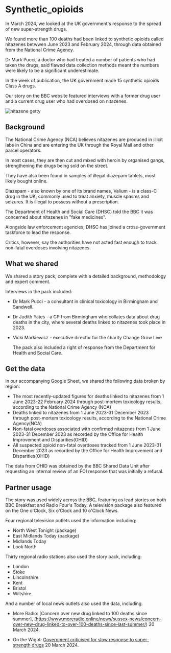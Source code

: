 # Synthetic_opioids

In March 2024, we looked at the UK government's response to the spread of new super-strength drugs.

We found more than 100 deaths had been linked to synthetic opioids called nitazenes betwwen June 2023 and February 2024, through data obtained from the National Crime Agency.

Dr Mark Pucci, a doctor who had treated a number of patients who had taken the drugs, said flawed data collection methods meant the numbers were likely to be a significant underestimate.

In the week of publication, the UK government made 15 synthetic opioids Class A drugs.

Our story on the BBC website featured interviews with a former drug user and a current drug user who had overdosed on nitazenes.

![nitazene getty](https://github.com/BBC-Data-Unit/Synthetic_opioids/assets/61186777/01ad7642-2fc2-4b2b-97dc-dab38f1e09ce)

## Background

The National Crime Agency (NCA) believes nitazenes are produced in illicit labs in China and are entering the UK through the Royal Mail and other parcel operators.

In most cases, they are then cut and mixed with heroin by organised gangs, strengthening the drugs being sold on the street.

They have also been found in samples of illegal diazepam tablets, most likely bought online.

Diazepam - also known by one of its brand names, Valium - is a class-C drug in the UK,  commonly used to treat anxiety, muscle spasms and seizures. It is illegal to possess without a prescription.

The Department of Health and Social Care (DHSC) told the BBC it was concerned about nitazenes in "fake medicines". 

Alongside law enforcement agencies, DHSC has joined a cross-government taskforce to lead the response.

Critics, however, say the authorities have not acted fast enough to track non-fatal overdoses involving nitazenes.

## What we shared

We shared a story pack, complete with a detailed background, methodology and expert comment.

Interviews in the pack included: 

* Dr Mark Pucci - a consultant in clinical toxicology in Birmingham and Sandwell.
* Dr Judith Yates - a GP from Birmingham who collates data about drug deaths in the city, where several deaths linked to nitazenes took place in 2023.
* Vicki Markiewicz - executive director for the charity Change Grow Live

  The pack also included a right of response from the Department for Health and Social Care.

## Get the data

In our accompanying Google Sheet, we shared the following data broken by region:

* The most recently-updated figures for deaths linked to nitazenes from 1 June 2023-22 February 2024 through post-mortem toxicology results, according to the National Crime Agency (NCA)
* Deaths linked to nitazenes from 1 June 2023-31 December 2023 through post-mortem toxicology results, according to the National Crime Agency(NCA)
* Non-fatal overdoses associated with confirmed nitazenes from 1 June 2023-31 December 2023 as recorded by the Office for Health Improvement and Disparities(OHID)
* All suspected opioid non-fatal overdoses tracked from 1 June 2023-31 December 2023 as recorded by the Office for Health Improvement and Disparities(OHID)

The data from OHID was obtained by the BBC Shared Data Unit after requesting an internal review of an FOI response that was initially a refusal.

## Partner usage

The story was used widely across the BBC, featuring as lead stories on both BBC Breakfast and Radio Four's Today. A television package also featured on the One o'Clock, Six o'Clock and 10 o'Clock News. 

Four regional television outlets used the information including: 

* North West Tonight (package)
* East Midlands Today (package)
* Midlands Today
* Look North

Thirty regional radio stations also used the story pack, including:

* London
* Stoke
* Lincolnshire
* Kent
* Bristol
* Wiltshire

And a number of local news outlets also used the data, including.

* More Radio: [Concern over new drug linked to 100 deaths since summer], (https://www.moreradio.online/news/sussex-news/concern-over-new-drug-linked-to-over-100-deaths-since-last-summer/) 20 March 2024.  

* On the Wight: [Government criticised for slow response to super-strength drugs](https://onthewight.com/uk-government-criticised-for-slow-response-to-emerging-super-strength-drugs/) 20 March 2024.



